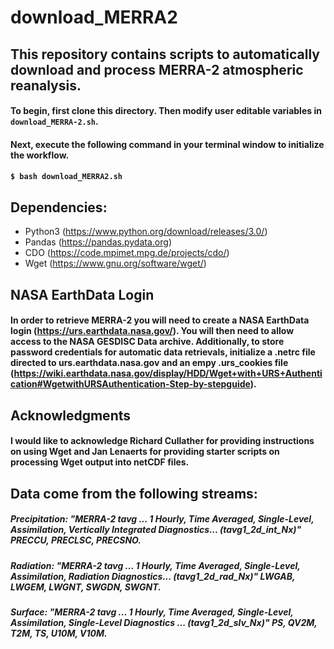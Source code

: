 # download_MERRA2

## This repository contains scripts to automatically download and process MERRA-2 atmospheric reanalysis. 
#### To begin, first clone this directory. Then modify user editable variables in `download_MERRA-2.sh`. 

#### Next, execute the following command in your terminal window to initialize the workflow. 
#### `$ bash download_MERRA2.sh`

## Dependencies:
* Python3 (https://www.python.org/download/releases/3.0/)
* Pandas (https://pandas.pydata.org)
* CDO (https://code.mpimet.mpg.de/projects/cdo/)
* Wget (https://www.gnu.org/software/wget/)

## NASA EarthData Login
#### In order to retrieve MERRA-2 you will need to create a NASA EarthData login (https://urs.earthdata.nasa.gov/). You will then need to allow access to the NASA GESDISC Data archive. Additionally, to store password credentials for automatic data retrievals, initialize a .netrc file directed to urs.earthdata.nasa.gov and an empy .urs_cookies file (https://wiki.earthdata.nasa.gov/display/HDD/Wget+with+URS+Authentication#WgetwithURSAuthentication-Step-by-stepguide). 

## Acknowledgments
#### I would like to acknowledge Richard Cullather for providing instructions on using Wget and Jan Lenaerts for providing starter scripts on processing Wget output into netCDF files. 

## Data come from the following streams: 
##### Precipitation: "MERRA-2 tavg ... 1 Hourly, Time Averaged, Single-Level, Assimilation, Vertically Integrated Diagnostics... (tavg1_2d_int_Nx)" PRECCU, PRECLSC, PRECSNO. 

##### Radiation: "MERRA-2 tavg ... 1 Hourly, Time Averaged, Single-Level, Assimilation, Radiation Diagnostics... (tavg1_2d_rad_Nx)" LWGAB, LWGEM, LWGNT, SWGDN, SWGNT. 

##### Surface: "MERRA-2 tavg ... 1 Hourly, Time Averaged, Single-Level, Assimilation, Single-Level Diagnostics ... (tavg1_2d_slv_Nx)" PS, QV2M, T2M, TS, U10M, V10M.


